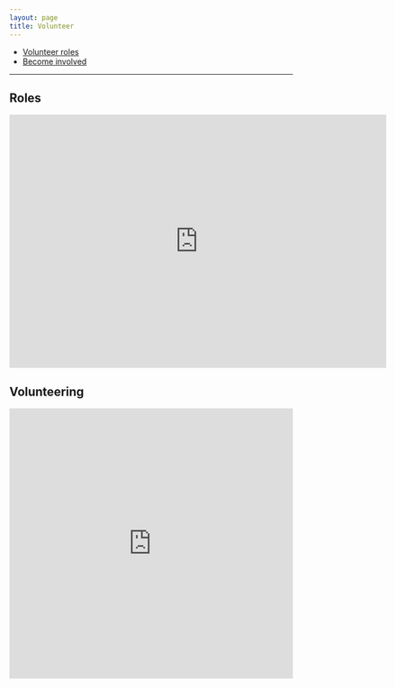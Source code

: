 ```yaml
---
layout: page
title: Volunteer
---
```


- [Volunteer roles](#Roles)
- [Become involved](#Volunteering)

---


## Roles

<iframe src="https://onedrive.live.com/embed?cid=7E6A310AB8BCA370&amp;resid=7E6A310AB8BCA370%21110&amp;authkey=AEcONjohDG94Mw0&amp;em=2" width="670px" height="450px" frameborder="0"> OSR volunteer Roles <a target="_blank" href="https://office.com">Microsoft Office</a> document, powered by <a target="_blank" href="https://office.com/webapps">Office</a>.</iframe>

<br>

## Volunteering
<iframe width="640px" height= "480px" src= "https://forms.office.com/Pages/ResponsePage.aspx?id=DQSIkWdsW0yxEjajBLZtrQAAAAAAAAAAAAMAAC9pqdJUNUhXUk5NNU1EUU42UllOUExWODRHU1g3SS4u&embed=true" frameborder= "0" marginwidth= "0" marginheight= "0" style= "border: none; max-width:100%; max-height:100vh" allowfullscreen webkitallowfullscreen mozallowfullscreen msallowfullscreen> </iframe>

